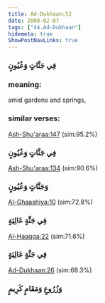 ```yaml
---
title: Ad-Dukhaan:52
date: 2008-02-07
tags: ["44.Ad-Dukhaan"]
hidemeta: true 
ShowPostNavLinks: true 
---
```

### فِي جَنَّاتٍ وَعُيُونٍ
### meaning: 
amid gardens and springs,
### similar verses: 

[Ash-Shu'araa:147](/26/147) (sim:95.2%)

### فِي جَنَّاتٍ وَعُيُونٍ

[Ash-Shu'araa:134](/26/134) (sim:90.6%)

### وَجَنَّاتٍ وَعُيُونٍ

[Al-Ghaashiya:10](/88/10) (sim:72.8%)

### فِي جَنَّةٍ عَالِيَةٍ

[Al-Haaqqa:22](/69/22) (sim:71.6%)

### فِي جَنَّةٍ عَالِيَةٍ

[Ad-Dukhaan:26](/44/26) (sim:68.3%)

### وَزُرُوعٍ وَمَقَامٍ كَرِيمٍ
